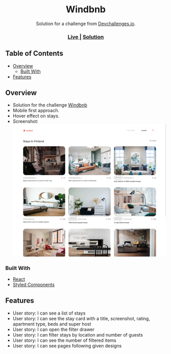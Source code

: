 <h1 align="center">Windbnb</h1>

<div align="center">
   Solution for a challenge from  <a href="http://devchallenges.io" target="_blank">Devchallenges.io</a>.
</div>

<div align="center">
  <h3>
    <a href="https://devc-windbnb.netlify.app/">
      Live
    </a>
    <span> | </span>
    <a href="https://github.com/eraybarslan/devc-windbnb/">
      Solution
    </a>
  </h3>
</div>

## Table of Contents

- [Overview](#overview)
  - [Built With](#built-with)
- [Features](#features)

## Overview

- Solution for the challenge [Windbnb](https://devchallenges.io/challenges/3JFYedSOZqAxYuOCNmYD)
- Mobile first approach.
- Hover effect on stays.
- Screenshot: ![desktop_screenshot](/public/images/ss_desktop.png)

### Built With

- [React](https://reactjs.org/)
- [Styled Components](https://styled-components.com/)

## Features

- User story: I can see a list of stays
- User story: I can see the stay card with a title, screenshot, rating, apartment type, beds and super host
- User story: I can open the filter drawer
- User story: I can filter stays by location and number of guests
- User story: I can see the number of filtered items
- User story: I can see pages following given designs